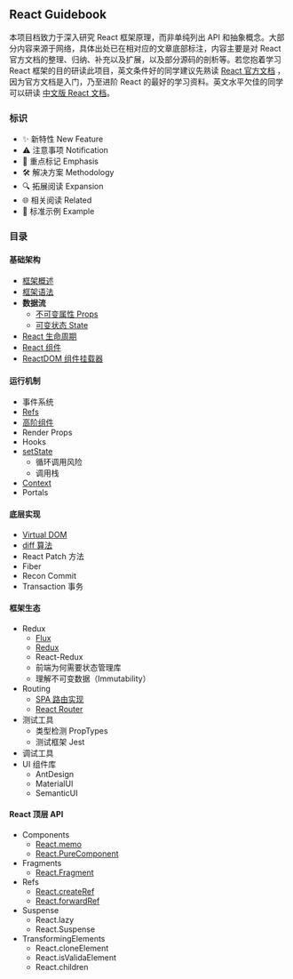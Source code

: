 ## React Guidebook

本项目档致力于深入研究 React 框架原理，而非单纯列出 API 和抽象概念。大部分内容来源于网络，具体出处已在相对应的文章底部标注，内容主要是对 React 官方文档的整理、归纳、补充以及扩展，以及部分源码的剖析等。若您抱着学习 React 框架的目的研读此项目，英文条件好的同学建议先熟读 [React 官方文档](https://reactjs.org/) ，因为官方文档是入门，乃至进阶 React 的最好的学习资料。英文水平欠佳的同学可以研读 [中文版 React 文档](https://doc.react-china.org/)。

### 标识

* ✨ 新特性 New Feature
* ⚠️ 注意事项 Notification
* 📌 重点标记 Emphasis
* 🛠 解决方案 Methodology
* 🔍 拓展阅读 Expansion
* 🌐 相关阅读 Related
* 🌰 标准示例 Example

### 目录

#### 基础架构

- [框架概述](Architecture/react.md)
- [框架语法](Architecture/jsx.md)
- **数据流**
  - [不可变属性 Props](Architecture/props.md)
  - [可变状态 State](Architecture/state.md)
- [React 生命周期](Architecture/lifecycle.md)
- [React 组件](#Architecture/component.md)
- [ReactDOM 组件挂载器](Architecture/react-dom.md)

#### 运行机制

- 事件系统
- [Refs](Mechanism/Refs.md)
- [高阶组件](Mechanism/high-order-component.md)
- Render Props
- Hooks
- [setState](Mechanism/set-state.md)
  - 循环调用风险
  - 调用栈
- [Context](Mecharnism/context.md)
- Portals

#### 底层实现

- [Virtual DOM](BaseLayer/VirtualDOM.md)
- [diff 算法](BaseLayer/Diff.md)
- React Patch 方法
- Fiber
- Recon Commit
- Transaction 事务

#### 框架生态

- Redux
  - [Flux](Ecosystem/Redux/Flux)
  - [Redux](Ecosysten/Redux/Redux.md)
  - React-Redux
  - 前端为何需要状态管理库
  - 理解不可变数据（Immutability）
- Routing
  - [SPA 路由实现](Ecosystem/Routing/SPARouting.md)
  - [React Router](Ecosystem/Routing/ReactRouter.md)
- 测试工具
  - 类型检测 PropTypes
  - 测试框架 Jest
- 调试工具
- UI 组件库
  - AntDesign
  - MaterialUI
  - SemanticUI

#### React 顶层 API

* Components
  * [React.memo](ReactTopLevelAPI/Components/Memo.md)
  * [React.PureComponent](ReactTopLevelAPI/Components/PureComponent.md)
* Fragments
  * [React.Fragment](ReactTopLevelAPI/Fragments/Fragments.md)
* Refs
  * [React.createRef](ReactTopLevelAPI/Refs/CreateRef.md)
  * [React.forwardRef](ReactTopLevelAPI/Refs/ForwardRef.md)
* Suspense
  * React.lazy
  * React.Suspense
* TransformingElements
  * React.cloneElement
  * React.isValidaElement
  * React.children


